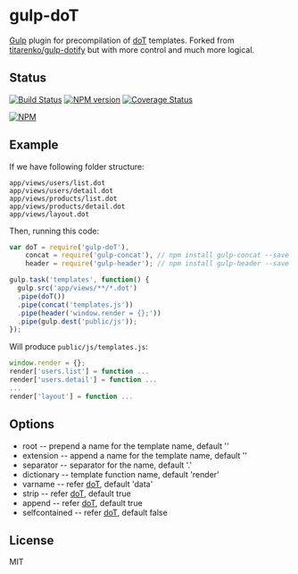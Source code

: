 # gulp-doT

[Gulp](https://github.com/gulpjs/gulp) plugin for precompilation of [doT](https://github.com/olado/doT) templates. Forked from [titarenko/gulp-dotify](https://github.com/titarenko/gulp-dotify) but with more control and much more logical.

## Status

[![Build Status](https://secure.travis-ci.org/kentliau/gulp-doT.png?branch=master)](https://travis-ci.org/kentliau/gulp-doT)
[![NPM version](https://badge.fury.io/js/gulp-doT.png)](http://badge.fury.io/js/gulp-doT)
[![Coverage Status](https://coveralls.io/repos/kentliau/gulp-doT/badge.png)](https://coveralls.io/r/kentliau/gulp-doT)

[![NPM](https://nodei.co/npm/gulp-doT.png)](https://nodei.co/npm/gulp-doT/)

## Example

If we have following folder structure:

```
app/views/users/list.dot
app/views/users/detail.dot
app/views/products/list.dot
app/views/products/detail.dot
app/views/layout.dot
```

Then, running this code:

```js
var doT = require('gulp-doT'),
    concat = require('gulp-concat'), // npm install gulp-concat --save
    header = require('gulp-header'); // npm install gulp-header --save

gulp.task('templates', function() {
  gulp.src('app/views/**/*.dot')
  .pipe(doT())
  .pipe(concat('templates.js'))
  .pipe(header('window.render = {};'))
  .pipe(gulp.dest('public/js'));
});
```

Will produce `public/js/templates.js`:

```js
window.render = {};
render['users.list'] = function ...
render['users.detail'] = function ...
...
render['layout'] = function ...
```

## Options

* root --  prepend a name for the template name, default ''
* extension -- append a name for the template name, default ''
* separator -- separator for the name, default '.'
* dictionary -- template function name, default 'render'
* varname -- refer [doT](https://github.com/olado/doT), default 'data'
* strip -- refer [doT](https://github.com/olado/doT), default true
* append -- refer [doT](https://github.com/olado/doT), default true
* selfcontained -- refer [doT](https://github.com/olado/doT), default false

## License

MIT
